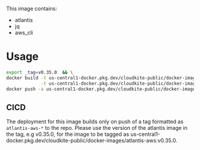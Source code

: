 This image contains:
 * atlantis
 * jq 
 * aws_cli

# Usage
```sh
export _tag=v0.35.0  && \
docker build -t us-central1-docker.pkg.dev/cloudkite-public/docker-images/atlantis-aws:$_tag \
             -t us-central1-docker.pkg.dev/cloudkite-public/docker-images/atlantis-aws:latest . && \
docker push -a us-central1-docker.pkg.dev/cloudkite-public/docker-images/atlantis-aws
```

## CICD

The deployment for this image builds only on push of a tag formatted as `atlantis-aws-*` to the repo. Please use the version of the atlantis image in the tag, e.g v0.35.0, for the image to be tagged as us-central1-docker.pkg.dev/cloudkite-public/docker-images/atlantis-aws:v0.35.0.

